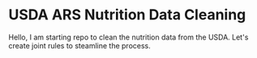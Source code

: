 # USDA ARS Nutrition Data Cleaning

Hello, I am starting  repo to clean the nutrition data from the USDA. Let's create joint rules to steamline the process.
